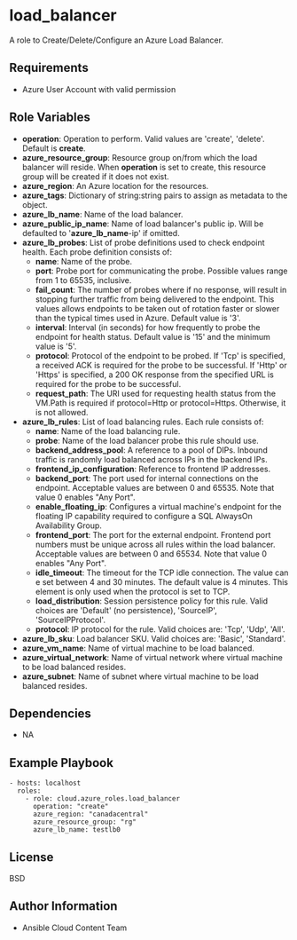 load_balancer
==================

A role to Create/Delete/Configure an Azure Load Balancer.

Requirements
------------

* Azure User Account with valid permission

Role Variables
--------------

* **operation**: Operation to perform. Valid values are 'create', 'delete'. Default is **create**.
* **azure_resource_group**: Resource group on/from which the load balancer will reside. When **operation** is set to create, this resource group will be created if it does not exist.
* **azure_region**: An Azure location for the resources.
* **azure_tags**: Dictionary of string:string pairs to assign as metadata to the object.
* **azure_lb_name**: Name of the load balancer.
* **azure_public_ip_name**: Name of load balancer's public ip. Will be defaulted to '**azure_lb_name**-ip' if omitted.
* **azure_lb_probes**: List of probe definitions used to check endpoint health. Each probe definition consists of:
  - **name**: Name of the probe.
  - **port**: Probe port for communicating the probe. Possible values range from 1 to 65535, inclusive.
  - **fail_count**: The number of probes where if no response, will result in stopping further traffic from being delivered to the endpoint. This values allows endpoints to be taken out of rotation faster or slower than the typical times used in Azure. Default value is '3'.
  - **interval**: Interval (in seconds) for how frequently to probe the endpoint for health status. Default value is '15' and the minimum value is '5'.
  - **protocol**: Protocol of the endpoint to be probed. If 'Tcp' is specified, a received ACK is required for the probe to be successful. If 'Http' or 'Https' is specified, a 200 OK response from the specified URL is required for the probe to be successful.
  - **request_path**: The URI used for requesting health status from the VM.Path is required if protocol=Http or protocol=Https. Otherwise, it is not allowed.
* **azure_lb_rules**: List of load balancing rules. Each rule consists of:
  - **name**: Name of the load balancing rule.
  - **probe**: Name of the load balancer probe this rule should use.
  - **backend_address_pool**: A reference to a pool of DIPs. Inbound traffic is randomly load balanced across IPs in the backend IPs.
  - **frontend_ip_configuration**: Reference to frontend IP addresses.
  - **backend_port**: The port used for internal connections on the endpoint. Acceptable values are between 0 and 65535. Note that value 0 enables "Any Port".
  - **enable_floating_ip**: Configures a virtual machine's endpoint for the floating IP capability required to configure a SQL AlwaysOn Availability Group.
  - **frontend_port**: The port for the external endpoint. Frontend port numbers must be unique across all rules within the load balancer. Acceptable values are between 0 and 65534. Note that value 0 enables "Any Port".
  - **idle_timeout**: The timeout for the TCP idle connection. The value can e set between 4 and 30 minutes. The default value is 4 minutes. This element is only used when the protocol is set to TCP.
  - **load_distribution**: Session persistence policy for this rule. Valid choices are 'Default' (no persistence), 'SourceIP', 'SourceIPProtocol'.
  - **protocol**: IP protocol for the rule. Valid choices are: 'Tcp', 'Udp', 'All'.
* **azure_lb_sku**: Load balancer SKU. Valid choices are: 'Basic', 'Standard'.
* **azure_vm_name**: Name of virtual machine to be load balanced.
* **azure_virtual_network**: Name of virtual network where virtual machine to be load balanced resides.
* **azure_subnet**: Name of subnet where virtual machine to be load balanced resides.


Dependencies
------------

- NA

Example Playbook
----------------

    - hosts: localhost
      roles:
        - role: cloud.azure_roles.load_balancer
          operation: "create"
          azure_region: "canadacentral"
          azure_resource_group: "rg"
          azure_lb_name: testlb0

License
-------

BSD

Author Information
------------------

- Ansible Cloud Content Team